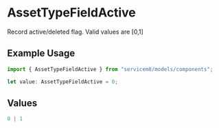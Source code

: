 # AssetTypeFieldActive

Record active/deleted flag.  Valid values are [0,1]

## Example Usage

```typescript
import { AssetTypeFieldActive } from "servicem8/models/components";

let value: AssetTypeFieldActive = 0;
```

## Values

```typescript
0 | 1
```